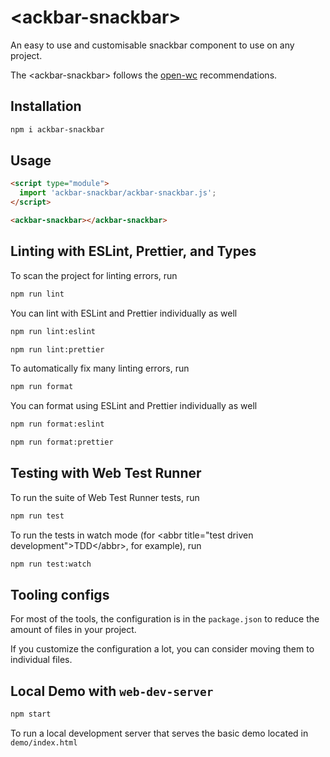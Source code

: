 # \<ackbar-snackbar>

An easy to use and customisable snackbar component to use on any project.

The \<ackbar-snackbar> follows the [open-wc](https://github.com/open-wc/open-wc) recommendations.

## Installation
```bash
npm i ackbar-snackbar
```

## Usage
```html
<script type="module">
  import 'ackbar-snackbar/ackbar-snackbar.js';
</script>

<ackbar-snackbar></ackbar-snackbar>
```

## Linting with ESLint, Prettier, and Types
To scan the project for linting errors, run
```bash
npm run lint
```

You can lint with ESLint and Prettier individually as well
```bash
npm run lint:eslint
```
```bash
npm run lint:prettier
```

To automatically fix many linting errors, run
```bash
npm run format
```

You can format using ESLint and Prettier individually as well
```bash
npm run format:eslint
```
```bash
npm run format:prettier
```

## Testing with Web Test Runner
To run the suite of Web Test Runner tests, run
```bash
npm run test
```

To run the tests in watch mode (for &lt;abbr title=&#34;test driven development&#34;&gt;TDD&lt;/abbr&gt;, for example), run

```bash
npm run test:watch
```


## Tooling configs

For most of the tools, the configuration is in the `package.json` to reduce the amount of files in your project.

If you customize the configuration a lot, you can consider moving them to individual files.

## Local Demo with `web-dev-server`
```bash
npm start
```
To run a local development server that serves the basic demo located in `demo/index.html`

